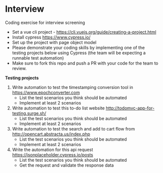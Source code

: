 # Interview
Coding exercise for interview screening

* Set a vue cli project  - https://cli.vuejs.org/guide/creating-a-project.html
* Install cypress https://www.cypress.io/
* Set up the project with page object model 
* Please demonstrate your coding skills by implementing one of the testing projects below using Cypress (the team will be expecting a runnable test automation)
* Make sure to fork this repo and push a PR with your code for the team to review. 

**Testing projects**
1. Write automation to test the timestamping conversion tool in https://www.epochconverter.com
    * List the test scenarios you think should be automated
    * Implement at least 2 scenarios
2. Write automation to test this to-do list website http://todomvc-app-for-testing.surge.sh/
    * List the test scenarios you think should be automated
    * Implement at least 2 scenarios
3. Write automation to test the search and add to cart flow from http://opencart.abstracta.us/index.php
    * List the test scenarios you think should be automated
    * Implement at least 2 scenarios
4. Write the automation for this api request https://jsonplaceholder.cypress.io/posts
     * List the test scenarios you think should be automated
     * Get the request and validate the response data
